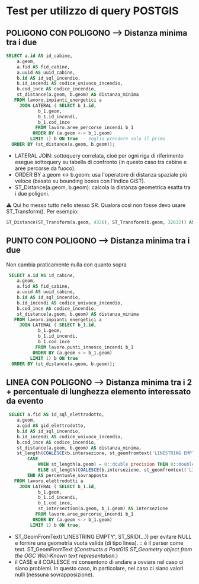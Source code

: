 # Test per utilizzo di query POSTGIS

## POLIGONO CON POLIGONO --> Distanza minima tra i due 

``` sql
SELECT a.id AS id_cabine,
    a.geom,
    a.fid AS fid_cabine,
    a.uuid AS uuid_cabine,
    b.id AS id_sql_incendio,
    b.id_incendi AS codice_univoco_incendio,
    b.cod_ince AS codice_incendio,
    st_distance(a.geom, b.geom) AS distanza_minima
   FROM lavoro.impianti_energetici a
     JOIN LATERAL ( SELECT b_1.id,
            b_1.geom,
            b_1.id_incendi,
            b_1.cod_ince
           FROM lavoro.aree_percorse_incendi b_1
          ORDER BY (a.geom <-> b_1.geom)
         LIMIT 1) b ON true -- Voglio prendere solo il primo
  ORDER BY (st_distance(a.geom, b.geom));
```
* LATERAL JOIN: sottoquery correlata, cioè per ogni riga di riferimento esegue sottoquery su tabella di confronto (in questo caso tra cabine e aree percorse da fuoco).
* ORDER BY a.geom <-> b.geom: usa l'operatore di distanza spaziale più veloce (basato su bounding boxes con l'indice GiST).
* ST_Distance(a.geom, b.geom): calcola la distanza geometrica esatta tra i due poligoni.

⚠️ Qui ho messo tutto nello stesso SR. Qualora così non fosse devo usare ST_Transform(). Per esempio:
``` sql
ST_Distance(ST_Transform(a.geom, 4326), ST_Transform(b.geom, 32632)) AS distanza_minima
```

## PUNTO CON POLIGONO --> Distanza minima tra i due
Non cambia praticamente nulla con quanto sopra
``` sql
 SELECT a.id AS id_cabine,
    a.geom,
    a.fid AS fid_cabine,
    a.uuid AS uuid_cabine,
    b.id AS id_sql_incendio,
    b.id_incendi AS codice_univoco_incendio,
    b.cod_ince AS codice_incendio,
    st_distance(a.geom, b.geom) AS distanza_minima
   FROM lavoro.impianti_energetici a
     JOIN LATERAL ( SELECT b_1.id,
            b_1.geom,
            b_1.id_incendi,
            b_1.cod_ince
           FROM lavoro.punti_innesco_incendi b_1
          ORDER BY (a.geom <-> b_1.geom)
         LIMIT 1) b ON true
  ORDER BY (st_distance(a.geom, b.geom));
```

## LINEA CON POLIGONO --> Distanza minima tra i 2 + percentuale di lunghezza elemento interessato da evento

``` sql
 SELECT a.fid AS id_sql_elettrodotto,
    a.geom,
    a.gid AS gid_elettrodotto,
    b.id AS id_sql_incendio,
    b.id_incendi AS codice_univoco_incendio,
    b.cod_ince AS codice_incendio,
    st_distance(a.geom, b.geom) AS distanza_minima,
    st_length(COALESCE(b.intersezione, st_geomfromtext('LINESTRING EMPTY'::text, st_srid(a.geom)))) AS lunghezza_sovrapposta,
        CASE
            WHEN st_length(a.geom) = 0::double precision THEN 0::double precision
            ELSE st_length(COALESCE(b.intersezione, st_geomfromtext('LINESTRING EMPTY'::text, st_srid(a.geom)))) / st_length(a.geom) * 100::double precision
        END AS percentuale_sovrapposta
   FROM lavoro.elettrodotti a
     JOIN LATERAL ( SELECT b_1.id,
            b_1.geom,
            b_1.id_incendi,
            b_1.cod_ince,
            st_intersection(a.geom, b_1.geom) AS intersezione
           FROM lavoro.aree_percorse_incendi b_1
          ORDER BY (a.geom <-> b_1.geom)
         LIMIT 1) b ON true;
```
* ST_GeomFromText('LINESTRING EMPTY', ST_SRID(...)) per evitare NULL e fornire una geometria vuota valida (di tipo linea). :: è il parser come text. ST_GeomFromText (*Constructs a PostGIS ST_Geometry object from the OGC Well-Known text representation.*)
* il CASE e il COALESCE mi consentono di andare a ovviare nel caso ci siano problemi. In questo caso, in particolare, nel caso ci siano valori nulli (nessuna sovrapposizione). 
